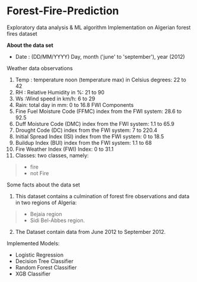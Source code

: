 # Forest-Fire-Prediction
Exploratory data analysis &amp; ML algorithm Implementation on Algerian forest fires dataset

**About the data set**

* Date : (DD/MM/YYYY) Day, month ('june' to 'september'), year (2012) 

Weather data observations

1. Temp : temperature noon (temperature max) in Celsius degrees: 22 to 42
1. RH : Relative Humidity in %: 21 to 90
1. Ws :Wind speed in km/h: 6 to 29
1. Rain: total day in mm: 0 to 16.8 FWI Components
1. Fine Fuel Moisture Code (FFMC) index from the FWI system: 28.6 to 92.5
1. Duff Moisture Code (DMC) index from the FWI system: 1.1 to 65.9
1. Drought Code (DC) index from the FWI system: 7 to 220.4
1. Initial Spread Index (ISI) index from the FWI system: 0 to 18.5
1. Buildup Index (BUI) index from the FWI system: 1.1 to 68
1. Fire Weather Index (FWI) Index: 0 to 31.1
1. Classes: two classes, namely: 
 > * fire  
 > * not Fire

Some facts about the data set

1. This dataset contains a culmination of forest fire observations and data in two regions of Algeria:
> * Bejaia region 
> * Sidi Bel-Abbes region.

2. The Dataset contain data from June 2012 to September 2012.

Implemented Models:
* Logistic Regression
* Decision Tree Classifier
* Random Forest Classifier
* XGB Classifier

